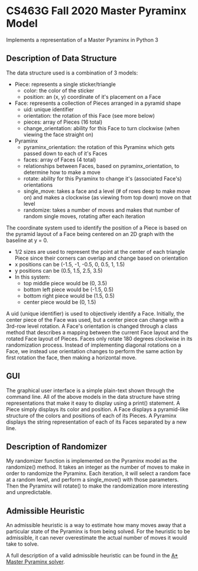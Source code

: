 # CS463G Fall 2020 Master Pyraminx Model

Implements a representation of a Master Pyraminx in Python 3

## Description of Data Structure

The data structure used is a combination of 3 models:

- Piece: represents a single sticker/triangle
    - color: the color of the sticker
    - position: an (x, y) coordinate of it's placement on a Face
- Face: represents a collection of Pieces arranged in a pyramid shape
    - uid: unique identifier
    - orientation: the rotation of this Face (see more below)
    - pieces: array of Pieces (16 total)
    - change_orientation: ability for this Face to turn clockwise (when viewing the face straight on)
- Pyraminx
    - pyraminx_orientation: the rotation of this Pyraminx which gets passed down to each of it's Faces
    - faces: array of Faces (4 total)
    - relationships between Faces, based on pyraminx_orientation, to determine how to make a move
    - rotate: ability for this Pyraminx to change it's (associated Face's) orientations
    - single_move: takes a face and a level (# of rows deep to make move on) and makes a clockwise (as viewing from top down) move on that level
    - randomize: takes a number of moves and makes that number of random single moves, rotating after each iteration

The coordinate system used to identify the position of a Piece is based on the pyramid layout of a Face being centered on an 2D graph with the baseline at y = 0.

- 1/2 sizes are used to represent the point at the center of each triangle Piece since their corners can overlap and change based on orientation
- x positions can be (-1.5, -1, -0.5, 0, 0.5, 1, 1.5)
- y positions can be (0.5, 1.5, 2.5, 3.5)
- In this system:
    - top middle piece would be (0, 3.5)
    - bottom left piece would be (-1.5, 0.5)
    - bottom right piece would be (1.5, 0.5)
    - center piece would be (0, 1.5)

A uid (unique identifier) is used to objectively identify a Face. Initially, the center piece of the Face was used, but a center piece can change with a 3rd-row level rotation.
A Face's orientation is changed through a class method that describes a mapping between the current Face layout and the rotated Face layout of Pieces.
Faces only rotate 180 degrees clockwise in its randomization process.
Instead of implementing diagonal rotations on a Face, we instead use orientation changes to perform the same action by first rotation the face, then making a horizontal move.

## GUI

The graphical user interface is a simple plain-text shown through the command line.
All of the above models in the data structure have string representations that make it easy to display using a print() statement.
A Piece simply displays its color and position.
A Face displays a pyramid-like structure of the colors and positions of each of its Pieces.
A Pyraminx displays the string representation of each of its Faces separated by a new line.

## Description of Randomizer

My randomizer function is implemented on the Pyraminx model as the randomize() method.
It takes an integer as the number of moves to make in order to randomize the Pyraminx.
Each iteration, it will select a random face at a random level, and perform a single_move() with those parameters.
Then the Pyraminx will rotate() to make the randomization more interesting and unpredictable.

## Admissible Heuristic

An admissible heuristic is a way to estimate how many moves away that a particular state of the Pyraminx is from being solved. For the heuristic to be admissible, it can never overestimate the actual number of moves it would take to solve.

A full description of a valid admissible heuristic can be found in the [A* Master Pyraminx solver](../AStarPyraminxSolver/README.md).
 
